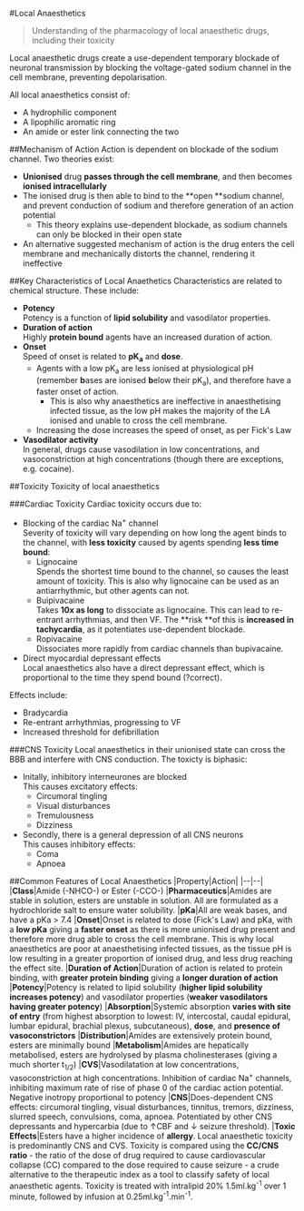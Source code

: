 #Local Anaesthetics
> Understanding of the pharmacology of local anaesthetic drugs, including their toxicity

Local anaesthetic drugs create a use-dependent temporary blockade of neuronal transmission by blocking the voltage-gated sodium channel in the cell membrane, preventing depolarisation. 

All local anaesthetics consist of:
* A hydrophilic component
* A lipophilic aromatic ring
* An amide or ester link connecting the two

##Mechanism of Action
Action is dependent on blockade of the sodium channel. Two theories exist:
* **Unionised** drug **passes through the cell membrane**, and then becomes **ionised intracellularly**
* The ionised drug is then able to bind to the **open **sodium channel, and prevent conduction of sodium and therefore generation of an action potential
  * This theory explains use-dependent blockade, as sodium channels can only be blocked in their open state
* An alternative suggested mechanism of action is the drug enters the cell membrane and mechanically distorts the channel, rendering it ineffective

##Key Characteristics of Local Anaethetics
Characteristics are related to chemical structure. These include:
* **Potency**  
Potency is a function of **lipid solubility** and vasodilator properties.
* **Duration of action**  
Highly **protein bound** agents have an increased duration of action.
* **Onset**  
Speed of onset is related to **pK<sub>a</sub>** and **dose**.
  * Agents with a low pK<sub>a</sub> are less ionised at physiological pH (remember **b**ases are ionised **b**elow their pK<sub>a</sub>), and therefore have a faster onset of action.
    * This is also why anaesthetics are ineffective in anaesthetising infected tissue, as the low pH makes the majority of the LA ionised and unable to cross the cell membrane.
  * Increasing the dose increases the speed of onset, as per Fick's Law
* **Vasodilator activity**  
In general, drugs cause vasodilation in low concentrations, and vasoconstriction at high concentrations (though there are exceptions, e.g. cocaine).

##Toxicity
Toxicity of local anaesthetics


###Cardiac Toxicity
Cardiac toxicity occurs due to:
* Blocking of the cardiac Na<sup>+</sup> channel  
Severity of toxicity will vary depending on how long the agent binds to the channel, with **less toxicity** caused by agents spending **less time bound**:
  * Lignocaine  
  Spends the shortest time bound to the channel, so causes the least amount of toxicity. This is also why lignocaine can be used as an antiarrhythmic, but other agents can not.
  * Buipivacaine  
  Takes **10x as long** to dissociate as lignocaine. This can lead to re-entrant arrhythmias, and then VF. The **risk **of this is **increased in tachycardia**, as it potentiates use-dependent blockade.
  * Ropivacaine  
  Dissociates more rapidly from cardiac channels than bupivacaine.
* Direct myocardial depressant effects  
Local anaesthetics also have a direct depressant effect, which is proportional to the time they spend bound (?correct).

Effects include:
* Bradycardia
* Re-entrant arrhythmias, progressing to VF
* Increased threshold for defibrillation

###CNS Toxicity
Local anaesthetics in their unionised state can cross the BBB and interfere with CNS conduction. The toxicty is biphasic:
* Initally, inhibitory interneurones are blocked  
This causes excitatory effects:
  * Circumoral tingling
  * Visual disturbances
  * Tremulousness
  * Dizziness
* Secondly, there is a general depression of all CNS neurons  
This causes inhibitory effects:
  * Coma
  * Apnoea

##Common Features of Local Anaesthetics
|Property|Action|
|--|--|
|**Class**|Amide (-NHCO-) or Ester (-CCO-)
|**Pharmaceutics**|Amides are stable in solution, esters are unstable in solution. All are formulated as a hydrochloride salt to ensure water solubility.
|**pKa**|All are weak bases, and have a pKa > 7.4
|**Onset**|Onset is related to dose (Fick's Law) and pKa, with a **low pKa** giving a **faster onset** as there is more unionised drug present and therefore more drug able to cross the cell membrane. This is why local anaesthetics are poor at anaesthetising infected tissues, as the tissue pH is low resulting in a greater proportion of ionised drug, and less drug reaching the effect site.
|**Duration of Action**|Duration of action is related to protein binding, with **greater protein binding** giving a **longer duration of action**
|**Potency**|Potency is related to lipid solubility (**higher lipid solubility increases potency**) and vasodilator properties (**weaker vasodilators having greater potency**)
|**Absorption**|Systemic absorption **varies with site of entry** (from highest absorption to lowest: IV, intercostal, caudal epidural, lumbar epidural, brachial plexus, subcutaneous), **dose**, and **presence of vasoconstrictors**
|**Distribution**|Amides are extensively protein bound, esters are minimally bound
|**Metabolism**|Amides are hepatically metabolised, esters are hydrolysed by plasma cholinesterases (giving a much shorter t<sub>1/2</sub>)
|**CVS**|Vasodilatation at low concentrations, vasoconstriction at high concentrations. Inhibition of cardiac Na<sup>+</sup> channels, inhibiting maximum rate of rise of phase 0 of the cardiac action potential. Negative inotropy proportional to potency
|**CNS**|Does-dependent CNS effects: circumoral tingling, visual disturbances, tinnitus, tremors, dizziness, slurred speech, convulsions, coma, apnoea. Potentiated by other CNS depressants and hypercarbia (due to ↑CBF and ↓ seizure threshold).
|**Toxic Effects**|Esters have a higher incidence of **allergy**. Local anaesthetic toxicity is predominantly CNS and CVS. Toxicity is compared using the **CC/CNS ratio** - the ratio  of the dose of drug required to cause cardiovascular collapse (CC) compared to the dose required to cause seizure - a crude alternative to the therapeutic index as a tool to classify safety of local anaesthetic agents. Toxicity is treated with intralipid 20% 1.5ml.kg<sup>-1</sup> over 1 minute, followed by infusion at 0.25ml.kg<sup>-1</sup>.min<sup>-1</sup>.

